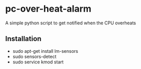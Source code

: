 # pc-over-heat-alarm
A simple python script to get notified when the CPU overheats

## Installation

- sudo apt-get install lm-sensors 
- sudo sensors-detect
- sudo service kmod start

